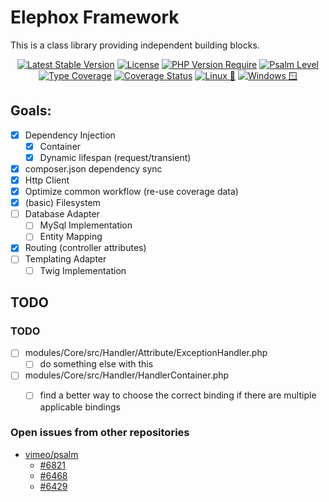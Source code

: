 # Elephox Framework

This is a class library providing independent building blocks.

<p style="text-align: center">
  <a href="https://packagist.org/packages/elephox/framework"><img src="http://poser.pugx.org/elephox/framework/v" alt="Latest Stable Version"></a>
  <a href="https://packagist.org/packages/elephox/framework"><img src="http://poser.pugx.org/elephox/framework/license" alt="License"></a>
  <a href="https://packagist.org/packages/elephox/framework"><img src="http://poser.pugx.org/elephox/framework/require/php" alt="PHP Version Require"></a>
  <a href="https://shepherd.dev/github/elephox-dev/framework"><img src="https://shepherd.dev/github/elephox-dev/framework/level.svg" alt="Psalm Level"></a>
  <a href="https://shepherd.dev/github/elephox-dev/framework"><img src="https://shepherd.dev/github/elephox-dev/framework/coverage.svg" alt="Type Coverage"></a>
  <a href="https://coveralls.io/github/elephox-dev/framework?branch=main"><img src="https://coveralls.io/repos/github/elephox-dev/framework/badge.svg?branch=main" alt="Coverage Status"></a>
  <a href="https://github.com/elephox-dev/framework/actions/workflows/linux.yml"><img src="https://github.com/elephox-dev/framework/actions/workflows/linux.yml/badge.svg" alt="Linux 🐧"></a>
  <a href="https://github.com/elephox-dev/framework/actions/workflows/windows.yml"><img src="https://github.com/elephox-dev/framework/actions/workflows/windows.yml/badge.svg" alt="Windows 🪟"></a>
</p>

## Goals:

- [x] Dependency Injection
  - [x] Container
  - [x] Dynamic lifespan (request/transient)
- [x] composer.json dependency sync
- [x] Http Client
- [x] Optimize common workflow (re-use coverage data)
- [x] (basic) Filesystem
- [ ] Database Adapter
  - [ ] MySql Implementation
  - [ ] Entity Mapping
- [x] Routing (controller attributes)
- [ ] Templating Adapter
  - [ ] Twig Implementation

<!-- start todos -->

## TODO

### TODO

- [ ] modules/Core/src/Handler/Attribute/ExceptionHandler.php
  - [ ] do something else with this
- [ ] modules/Core/src/Handler/HandlerContainer.php
  - [ ] find a better way to choose the correct binding if there are multiple applicable bindings


### Open issues from other repositories

- [vimeo/psalm](https://github.com/vimeo/psalm)
  - [#6821](https://github.com/vimeo/psalm/issues/6821)
  - [#6468](https://github.com/vimeo/psalm/issues/6468)
  - [#6429](https://github.com/vimeo/psalm/issues/6429)

<!-- end todos -->
